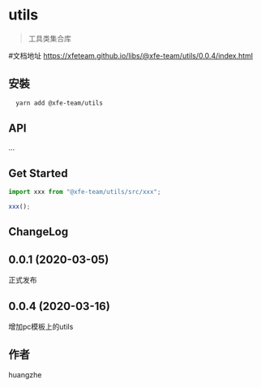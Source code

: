 # utils

> 工具类集合库

#文档地址
https://xfeteam.github.io/libs/@xfe-team/utils/0.0.4/index.html

## 安裝

```bash
  yarn add @xfe-team/utils
```

## API
...

## Get Started

```javascript
import xxx from "@xfe-team/utils/src/xxx";

xxx();
```

## ChangeLog

## 0.0.1 (2020-03-05)
正式发布

## 0.0.4 (2020-03-16)
增加pc模板上的utils

## 作者
huangzhe
